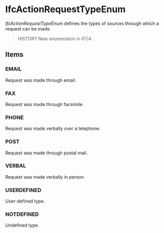 # IfcActionRequestTypeEnum

_IfcActionRequestTypeEnum_ defines the types of sources through which a request can be made.<!-- end of definition -->

> HISTORY New enumeration in IFC4.

## Items

### EMAIL
Request was made through email.

### FAX
Request was made through facsimile.

### PHONE
Request was made verbally over a telephone.

### POST
Request was made through postal mail.

### VERBAL
Request was made verbally in person.

### USERDEFINED
User-defined type.

### NOTDEFINED
Undefined type.
